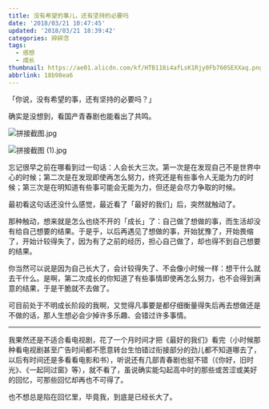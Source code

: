 ```yaml
---
title: 没有希望的事儿，还有坚持的必要吗
date: '2018/03/21 10:47:45'
updated: '2018/03/21 18:39:42'
categories: 碎碎念
tags:
  - 感想
  - 成长
thumbnail: https://ae01.alicdn.com/kf/HTB118i4afLsK1Rjy0Fb760SEXXaq.png
abbrlink: 18b98ea6
---
```

「你说，没有希望的事，还有坚持的必要吗？」

确实是没想到，看国产青春剧也能看出了共鸣。<!--more-->


![拼接截图.jpg](https://ae01.alicdn.com/kf/HTB1zLRQKaSWBuNjSsrbq6y0mVXaB.jpg)

![拼接截图 (1).jpg](https://ae01.alicdn.com/kf/HTB1c_1MKqmWBuNjy1Xaq6xCbXXaP.jpg)

忘记很早之前在哪看到过一句话：人会长大三次。第一次是在发现自己不是世界中心的时候；第二次是在发现即使再怎么努力，终究还是有些事令人无能为力的时候；第三次是在明知道有些事可能会无能为力，但还是会尽力争取的时候。

最初看这句话还没什么感觉，最近看了「最好的我们」后，突然就触动了。

那种触动，想来就是怎么也绕不开的「成长」了：自己做了想做的事，而生活却没有给自己想要的结果。于是乎，以后再遇见了想做的事，开始犹豫了，开始畏缩了，开始计较得失了，因为有了之前的经历，担心自己做了，却也得不到自己想要的结果。

你当然可以说是因为自己长大了，会计较得失了、不会像小时候一样：想干什么就去干什么。是啊，第二次成长的你知道了有些事情即使再怎么努力，也不会得到满意的结果，于是干脆就不去做了。

可目前处于不明成长阶段的我啊，又觉得凡事要是都仔细衡量得失后再去想做还是不做的话，那人生想必会少掉许多乐趣、会错过许多事情。

---

我果然还是不适合看电视剧，花了一个月时间才把《最好的我们》看完（小时候那种看电视剧甚至广告时间都不愿意转台生怕错过衔接部分的劲儿都不知道哪去了，以后有时间还是多看看电影和书），听说还有几部青春剧也挺不错（《你好，旧时光》、《一起同过窗》等），就不看了，虽说确实能勾起高中时的那些或苦涩或美好的回忆，可那些回忆却再也不可得了。

也不想总是陷在回忆里，毕竟我，到底是已经长大了。

